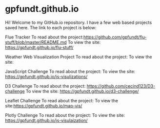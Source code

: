 # gpfundt.github.io
Hi! Welcome to my GitHub.io repository. I have a few web based projects saved here. The link to each project is below:

Flue Tracker
To read about the project:https://github.com/gpfundt/flu-stuff/blob/master/README.md
To view the site: https://gpfundt.github.io/flu-stuff/

Weather Web Visualization Project
To read about the project: 
To view the site: 

JavaScript Challenge
To read about the project: 
To view the site: https://gpfundt.github.io/js-visulizations/

D3 Challenge
To read about the project: https://github.com/cecind123/D3-challenge
To view the site: https://gpfundt.github.io/d3-challenge/

Leaflet Challenge
To read about the project: 
To view the site:https://gpfundt.github.io/map-vis/

Plotly Challenge
To read about the project:
To view the site: https://gpfundt.github.io/js-visulaization/


